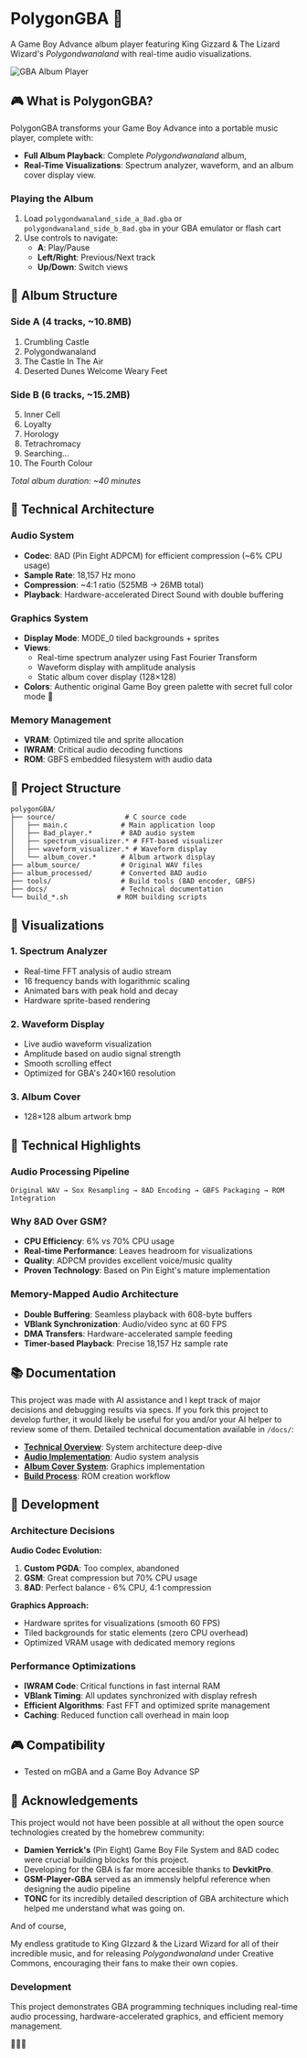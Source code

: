 # PolygonGBA 🎵

A Game Boy Advance album player featuring King Gizzard & The Lizard Wizard's *Polygondwanaland* with real-time audio visualizations.

![GBA Album Player](docs/polygonGBA.png)

## 🎮 What is PolygonGBA?

PolygonGBA transforms your Game Boy Advance into a portable music player, complete with:

- **Full Album Playback**: Complete *Polygondwanaland* album, 
- **Real-Time Visualizations**: Spectrum analyzer, waveform, and an album cover display view.


### Playing the Album

1. Load `polygondwanaland_side_a_8ad.gba` or `polygondwanaland_side_b_8ad.gba` in your GBA emulator or flash cart
2. Use controls to navigate:
   - **A**: Play/Pause
   - **Left/Right**: Previous/Next track
   - **Up/Down**: Switch views


## 🎵 Album Structure

### Side A (4 tracks, ~10.8MB)
1. Crumbling Castle
2. Polygondwanaland  
3. The Castle In The Air
4. Deserted Dunes Welcome Weary Feet

### Side B (6 tracks, ~15.2MB)
5. Inner Cell
6. Loyalty
7. Horology  
8. Tetrachromacy
9. Searching...
10. The Fourth Colour

*Total album duration: ~40 minutes*

## 🔧 Technical Architecture

### Audio System
- **Codec**: 8AD (Pin Eight ADPCM) for efficient compression (~6% CPU usage)
- **Sample Rate**: 18,157 Hz mono
- **Compression**: ~4:1 ratio (525MB → 26MB total)
- **Playback**: Hardware-accelerated Direct Sound with double buffering

### Graphics System  
- **Display Mode**: MODE_0 tiled backgrounds + sprites
- **Views**: 
  - Real-time spectrum analyzer using Fast Fourier Transform
  - Waveform display with amplitude analysis
  - Static album cover display (128×128)
- **Colors**: Authentic original Game Boy green palette with secret full color mode 👀

### Memory Management
- **VRAM**: Optimized tile and sprite allocation 
- **IWRAM**: Critical audio decoding functions
- **ROM**: GBFS embedded filesystem with audio data

## 📁 Project Structure

```
polygonGBA/
├── source/                 # C source code
│   ├── main.c             # Main application loop
│   ├── 8ad_player.*       # 8AD audio system
│   ├── spectrum_visualizer.* # FFT-based visualizer
│   ├── waveform_visualizer.* # Waveform display  
│   └── album_cover.*      # Album artwork display
├── album_source/          # Original WAV files
├── album_processed/       # Converted 8AD audio
├── tools/                 # Build tools (8AD encoder, GBFS)
├── docs/                  # Technical documentation
└── build_*.sh            # ROM building scripts
```

## 🎨 Visualizations

### 1. Spectrum Analyzer
- Real-time FFT analysis of audio stream
- 16 frequency bands with logarithmic scaling
- Animated bars with peak hold and decay
- Hardware sprite-based rendering

### 2. Waveform Display  
- Live audio waveform visualization
- Amplitude based on audio signal strength
- Smooth scrolling effect
- Optimized for GBA's 240×160 resolution

### 3. Album Cover
- 128×128 album artwork bmp 


## 🔬 Technical Highlights

### Audio Processing Pipeline
```
Original WAV → Sox Resampling → 8AD Encoding → GBFS Packaging → ROM Integration
```

### Why 8AD Over GSM?
- **CPU Efficiency**: 6% vs 70% CPU usage  
- **Real-time Performance**: Leaves headroom for visualizations
- **Quality**: ADPCM provides excellent voice/music quality
- **Proven Technology**: Based on Pin Eight's mature implementation

### Memory-Mapped Audio Architecture  
- **Double Buffering**: Seamless playback with 608-byte buffers
- **VBlank Synchronization**: Audio/video sync at 60 FPS
- **DMA Transfers**: Hardware-accelerated sample feeding
- **Timer-based Playback**: Precise 18,157 Hz sample rate

## 📚 Documentation

This project was made with AI assistance and I kept track of major decisions and debugging results via specs. If you fork this project to develop further, it would likely be useful for you and/or your AI helper to review some of them. 
Detailed technical documentation available in `/docs/`:

- **[Technical Overview](docs/TECHNICAL_OVERVIEW.md)**: System architecture deep-dive
- **[Audio Implementation](docs/GBA_AUDIO_IMPLEMENTATION_SPEC.md)**: Audio system analysis  
- **[Album Cover System](docs/ALBUM_COVER_IMPLEMENTATION.md)**: Graphics implementation
- **[Build Process](ROM_BUILD_PROCESS.md)**: ROM creation workflow

## 🤝 Development

### Architecture Decisions

**Audio Codec Evolution:**

1. **Custom PGDA**: Too complex, abandoned
2. **GSM**: Great compression but 70% CPU usage  
3. **8AD**: Perfect balance - 6% CPU, 4:1 compression

**Graphics Approach:**
- Hardware sprites for visualizations (smooth 60 FPS)
- Tiled backgrounds for static elements (zero CPU overhead)
- Optimized VRAM usage with dedicated memory regions

### Performance Optimizations
- **IWRAM Code**: Critical functions in fast internal RAM
- **VBlank Timing**: All updates synchronized with display refresh  
- **Efficient Algorithms**: Fast FFT and optimized sprite management
- **Caching**: Reduced function call overhead in main loop

## 🎮 Compatibility

- Tested on mGBA and a Game Boy Advance SP

## 📜 Acknowledgements

This project would not have been possible at all without the open source technologies created by the homebrew community: 
-  **Damien Yerrick's** (Pin Eight) Game Boy File System and 8AD codec were crucial building blocks for this project. 
- Developing for the GBA is far more accesible thanks to **DevkitPro**. 
- **GSM-Player-GBA** served as an immensly helpful reference when designing the audio pipeline
- **TONC** for its incredibly detailed description of GBA architecture which helped me understand what was going on. 

And of course,

My endless gratitude to King GIzzard & the Lizard Wizard for all of their incredible music, and for releasing *Polygondwanaland* under Creative Commons, encouraging their fans to make their own copies. 


### Development
This project demonstrates GBA programming techniques including real-time audio processing, hardware-accelerated graphics, and efficient memory management.

🦎🧙‍♂️